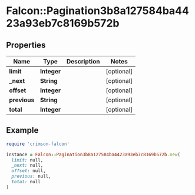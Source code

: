 # Falcon::Pagination3b8a127584ba4423a93eb7c8169b572b

## Properties

| Name | Type | Description | Notes |
| ---- | ---- | ----------- | ----- |
| **limit** | **Integer** |  | [optional] |
| **_next** | **String** |  | [optional] |
| **offset** | **Integer** |  | [optional] |
| **previous** | **String** |  | [optional] |
| **total** | **Integer** |  | [optional] |

## Example

```ruby
require 'crimson-falcon'

instance = Falcon::Pagination3b8a127584ba4423a93eb7c8169b572b.new(
  limit: null,
  _next: null,
  offset: null,
  previous: null,
  total: null
)
```

